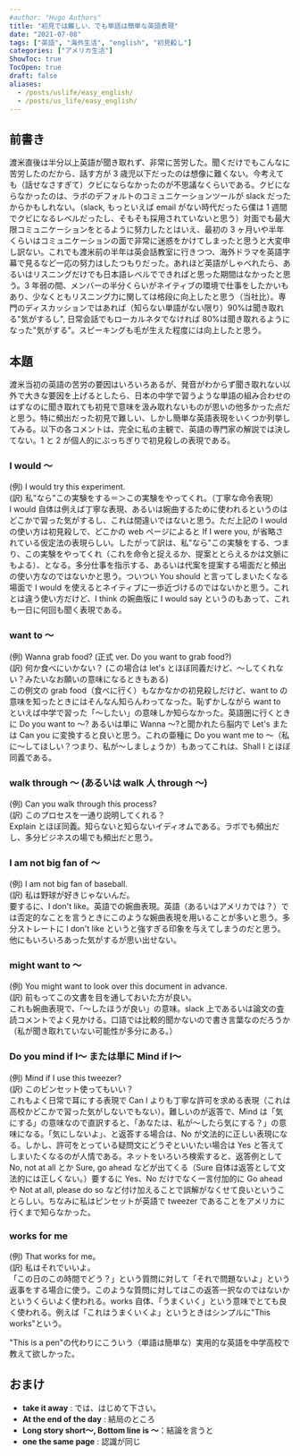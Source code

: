 ```yaml
---
#author: "Hugo Authors"
title: "初見では難しい、でも単語は簡単な英語表現"
date: "2021-07-08"
tags: ["英語", "海外生活", "english", "初見殺し"]
categories: ["アメリカ生活"]
ShowToc: true
TocOpen: true
draft: false
aliases:
  - /posts/uslife/easy_english/
  - /posts/us_life/easy_english/
---
```


## 前書き

渡米直後は半分以上英語が聞き取れず、非常に苦労した。聞くだけでもこんなに苦労したのだから、話す方が 3 歳児以下だったのは想像に難くない。今考えても（話せなさすぎて）クビにならなかったのが不思議なくらいである。クビにならなかったのは、ラボのデフォルトのコミュニケーションツールが slack だったからかもしれない。（slack, もっといえば email がない時代だったら僕は 1 週間でクビになるレベルだったし、そもそも採用されていないと思う）対面でも最大限コミュニケーションをとるように努力したとはいえ、最初の 3 ヶ月いや半年くらいはコミュニケーションの面で非常に迷惑をかけてしまったと思うと大変申し訳ない。これでも渡米前の半年は英会話教室に行きつつ、海外ドラマを英語字幕で見るなど一応の努力はしたつもりだった。あれほど英語がしゃべれたら、あるいはリスニングだけでも日本語レベルでできればと思った期間はなかったと思う。3 年弱の間、メンバーの半分くらいがネイティブの環境で仕事をしたかいもあり、少なくともリスニング力に関しては格段に向上したと思う（当社比）。専門のディスカッションではあれば（知らない単語がない限り）90%は聞き取れる"気がするし", 日常会話でもローカルネタでなければ 80%は聞き取れるようになった"気がする"。スピーキングも毛が生えた程度には向上したと思う。

## 本題

渡米当初の英語の苦労の要因はいろいろあるが、発音がわからず聞き取れない以外で大きな要因を上げるとしたら、日本の中学で習うような単語の組み合わせのはずなのに聞き取れても初見で意味を汲み取れないものが思いの他多かった点だと思う。特に頻出だった初見で難しい、しかし簡単な英語表現をいくつか列挙してみる。以下の各コメントは、完全に私の主観で、英語の専門家の解説では決してない。1 と 2 が個人的にぶっちぎりで初見殺しの表現である。

### I would 〜

(例) I would try this experiment.<br>
(訳) 私"なら"この実験をする＝＞この実験をやってくれ。（丁寧な命令表現）<br>
I would 自体は例えば丁寧な表現、あるいは婉曲するために使われるというのはどこかで習った気がするし、これは間違いではないと思う。ただ上記の I would の使い方は初見殺しで、どこかの web ページによると If I were you, が省略されている仮定法の表現らしい。したがって訳は、私"なら"この実験をする、つまり、この実験をやってくれ（これを命令と捉えるか、提案ととらえるかは文脈にもよる）、となる。多分仕事を指示する、あるいは代案を提案する場面だと頻出の使い方なのではないかと思う。ついつい You should と言ってしまいたくなる場面で I would を使えるとネイティブに一歩近づけるのではないかと思う。これとは違う使い方だけど、I think の婉曲版に I would say というのもあって、これも一日に何回も聞く表現である。

### want to 〜

(例) Wanna grab food? (正式 ver. Do you want to grab food?)<br>
(訳) 何か食べにいかない？ (この場合は let's とほぼ同義だけど、〜してくれない？みたいなお願いの意味になるときもある)<br>
この例文の grab food（食べに行く）もなかなかの初見殺しだけど、want to の意味を知ったときにはそんなん知らんわってなった。恥ずかしながら want to といえば中学で習った「〜したい」の意味しか知らなかった。英語圏に行くときに Do you want to 〜? あるいは単に Wanna 〜?と聞かれたら脳内で Let's または Can you に変換すると良いと思う。これの亜種に Do you want me to 〜（私に〜してほしい？つまり、私が〜しましょうか）もあってこれは、Shall I とほぼ同義である。

### walk through 〜 (あるいは walk 人 through 〜)

(例) Can you walk through this process?<br>
(訳) このプロセスを一通り説明してくれる？<br>
Explain とほぼ同義。知らないと知らないイディオムである。ラボでも頻出だし、多分ビジネスの場でも頻出だと思う。

### I am not big fan of 〜

(例) I am not big fan of baseball.<br>
(訳) 私は野球が好きじゃないんだ。<br>
要するに、I don't like。英語での婉曲表現。英語（あるいはアメリカでは？）では否定的なことを言うときにこのような婉曲表現を用いることが多いと思う。多分ストレートに I don't like というと強すぎる印象を与えてしまうのだと思う。他にもいろいろあった気がするが思い出せない。

### might want to 〜

(例) You might want to look over this document in advance.<br>
(訳) 前もってこの文書を目を通しておいた方が良い。<br>
これも婉曲表現で、「～したほうが良い」の意味。slack 上であるいは論文の査読コメントでよく見かける。口語では比較的聞かないので書き言葉なのだろうか（私が聞き取れていない可能性が多分にある。）

### Do you mind if I〜 または単に Mind if I〜

(例) Mind if I use this tweezer?<br>
(訳) このピンセット使ってもいい？<br>
これもよく日常で耳にする表現で Can I よりも丁寧な許可を求める表現（これは高校かどこかで習った気がしないでもない）。難しいのが返答で、Mind は「気にする」の意味なので直訳すると、「あなたは、私が〜したら気にする？」の意味になる。「気にしないよ」、と返答する場合は、No が文法的に正しい表現になる。しかし、許可をとっている疑問文にどうぞといいたい場合は Yes と答えてしまいたくなるのが人情である。ネットをいろいろ検索すると、返答例として No, not at all とか Sure, go ahead などが出てくる（Sure 自体は返答として文法的には正しくない。）要するに Yes、No だけでなく一言付加的に Go ahead や Not at all, please do so など付け加えることで誤解がなくせて良いということらしい。ちなみに私はピンセットが英語で tweezer であることをアメリカに行くまで知らなかった。

### works for me

(例) That works for me。<br>
(訳) 私はそれでいいよ。<br>
「この日のこの時間でどう？」という質問に対して「それで問題ないよ」という返事をする場合に使う。このような質問に対してはこの返答一択なのではないかというくらいよく使われる。works 自体、「うまくいく」という意味でとても良く使われる。例えば「これはうまくいくよ」というときはシンプルに"This works"という。

"This is a pen"の代わりにこういう（単語は簡単な）実用的な英語を中学高校で教えて欲しかった。

## おまけ

- **take it away** : では、はじめて下さい。
- **At the end of the day** : 結局のところ
- **Long story short〜, Bottom line is 〜**：結論を言うと
- **one the same page** : 認識が同じ
